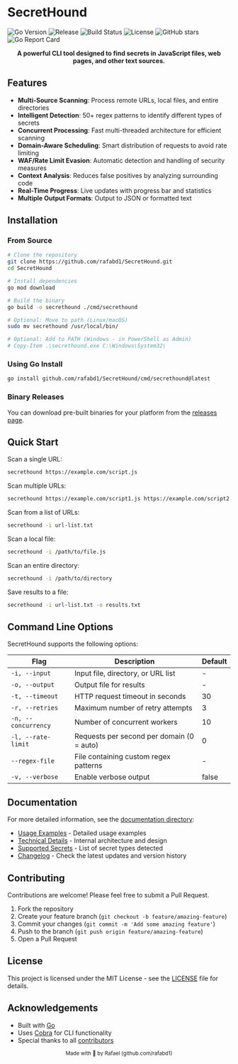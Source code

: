 # SecretHound

![Go Version](https://img.shields.io/github/go-mod/go-version/rafabd1/SecretHound)
![Release](https://img.shields.io/github/v/release/rafabd1/SecretHound?include_prereleases)
![Build Status](https://github.com/rafabd1/SecretHound/workflows/Release%20SecretHound/badge.svg)
![License](https://img.shields.io/badge/license-MIT-blue.svg)
![GitHub stars](https://img.shields.io/github/stars/rafabd1/SecretHound?style=social)
![Go Report Card](https://goreportcard.com/badge/github.com/rafabd1/SecretHound)

<!-- <p align="center">
    <img src="https://raw.githubusercontent.com/rafabd1/SecretHound/main/docs/banner.png" alt="SecretHound Banner" width="600">
</p> -->

<p align="center">
    <b>A powerful CLI tool designed to find secrets in JavaScript files, web pages, and other text sources.</b>
</p>

## Features

- **Multi-Source Scanning**: Process remote URLs, local files, and entire directories
- **Intelligent Detection**: 50+ regex patterns to identify different types of secrets
- **Concurrent Processing**: Fast multi-threaded architecture for efficient scanning
- **Domain-Aware Scheduling**: Smart distribution of requests to avoid rate limiting
- **WAF/Rate Limit Evasion**: Automatic detection and handling of security measures
- **Context Analysis**: Reduces false positives by analyzing surrounding code
- **Real-Time Progress**: Live updates with progress bar and statistics
- **Multiple Output Formats**: Output to JSON or formatted text

## Installation

### From Source

```bash
# Clone the repository
git clone https://github.com/rafabd1/SecretHound.git
cd SecretHound

# Install dependencies
go mod download

# Build the binary
go build -o secrethound ./cmd/secrethound

# Optional: Move to path (Linux/macOS)
sudo mv secrethound /usr/local/bin/

# Optional: Add to PATH (Windows - in PowerShell as Admin)
# Copy-Item .\secrethound.exe C:\Windows\System32\
```

### Using Go Install

```bash
go install github.com/rafabd1/SecretHound/cmd/secrethound@latest
```

### Binary Releases

You can download pre-built binaries for your platform from the [releases page](https://github.com/rafabd1/SecretHound/releases).

## Quick Start

Scan a single URL:

```bash
secrethound https://example.com/script.js
```

Scan multiple URLs:

```bash
secrethound https://example.com/script1.js https://example.com/script2.js
```

Scan from a list of URLs:

```bash
secrethound -i url-list.txt
```

Scan a local file:

```bash
secrethound -i /path/to/file.js
```

Scan an entire directory:

```bash
secrethound -i /path/to/directory
```

Save results to a file:

```bash
secrethound -i url-list.txt -o results.txt
```

## Command Line Options

SecretHound supports the following options:

| Flag | Description | Default |
|------|-------------|---------|
| `-i, --input` | Input file, directory, or URL list | - |
| `-o, --output` | Output file for results | - |
| `-t, --timeout` | HTTP request timeout in seconds | 30 |
| `-r, --retries` | Maximum number of retry attempts | 3 |
| `-n, --concurrency` | Number of concurrent workers | 10 |
| `-l, --rate-limit` | Requests per second per domain (0 = auto) | 0 |
| `--regex-file` | File containing custom regex patterns | - |
| `-v, --verbose` | Enable verbose output | false |

## Documentation

For more detailed information, see the [documentation directory](docs/):

- [Usage Examples](docs/USAGE.md) - Detailed usage examples
- [Technical Details](docs/TECHNICAL.md) - Internal architecture and design
- [Supported Secrets](docs/SUPPORTED_SECRETS.md) - List of secret types detected
- [Changelog](CHANGELOG.md) - Check the latest updates and version history

## Contributing

Contributions are welcome! Please feel free to submit a Pull Request.

1. Fork the repository
2. Create your feature branch (`git checkout -b feature/amazing-feature`)
3. Commit your changes (`git commit -m 'Add some amazing feature'`)
4. Push to the branch (`git push origin feature/amazing-feature`)
5. Open a Pull Request

## License

This project is licensed under the MIT License - see the [LICENSE](LICENSE) file for details.

## Acknowledgements

- Built with [Go](https://golang.org/)
- Uses [Cobra](https://github.com/spf13/cobra) for CLI functionality
- Special thanks to all [contributors](https://github.com/rafabd1/SecretHound/graphs/contributors)

<p align="center">
    <sub>Made with 🖤 by Rafael (github.com/rafabd1)</sub>
</p>
<!--
<p align="center">
    <a href="https://ko-fi.com/rafabd1" target="_blank"><img src="https://storage.ko-fi.com/cdn/kofi2.png?v=3" alt="Buy Me A Coffee" style="height: 60px !important;"></a>
</p>
-->
